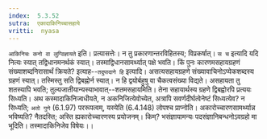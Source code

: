 ```yaml
---
index:  5.3.52
sutra:  एकादाकिनिच्चासहाये
vritti:  nyasa
---
```


`आकिनिचः कनो वा लुग्विज्ञायते` इति। प्रत्यासत्तेः। न तु प्रकारणान्तरविहितस्य; विप्रकर्षात्। `स च` इत्यादि यदि नित्यः स्यात् तद्विधानमनर्थकं स्यात्। तस्माद्विधानसामर्थ्यात् पक्षे भवति।
किं पुनः कारणमसहायग्रहणं संख्याशब्दनिरासार्थं क्रियते? इत्याह--`तदुपादाने हि` इत्यादि। असत्यसहायग्रहणे संख्यावाचिनोऽप्येकशब्दस्य ग्रहणं स्यात्। तस्मिस्तु सति द्विबह्नोर्न स्यात्। न हि द्वयोर्बहुषु वा चैकत्वसंख्या विद्यते। असहायता तु शतस्यापि भवति; तुल्यजातीयान्यस्याभावात्--शतमसहायमिति। तेना सहायार्थस्य ग्रहणे द्विबह्वोरपि प्रत्ययः सिध्यति। अथ कस्मादाकिनिज्वधीयते, न अकनिजित्येवोच्येत, अत्रापि सवर्णदीर्घत्वेनेष्टं सिध्यत्येव? न सिध्यति; `अतो गुणे` (6.1.97) पररूपत्वम्, यस्येति (6.4.148) लोपश्च प्राप्नोति। अकारोच्चारणसामर्थ्यान्न भविष्यति? नैतदस्ति; अस्ति ह्यकारोच्चारणस्य प्रयोजनम्। किम्? भसंज्ञायामन्यः पदसंज्ञानिबन्धनोऽवग्रहो मा भूदिति। तस्मादाकिनिजेव विषेयः।।

